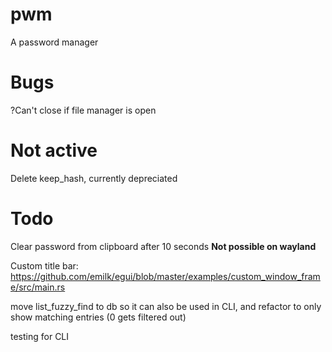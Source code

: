 # pwm
A password manager

# Bugs
?Can't close if file manager is open

# Not active
Delete keep_hash, currently depreciated

# Todo
Clear password from clipboard after 10 seconds **Not possible on wayland**

Custom title bar:
https://github.com/emilk/egui/blob/master/examples/custom_window_frame/src/main.rs

move list_fuzzy_find to db so it can also be used in CLI, and refactor to only show matching entries (0 gets filtered out)

testing for CLI